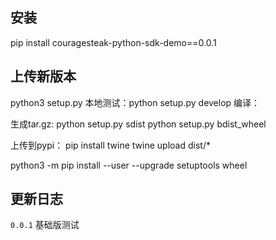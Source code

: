 ## 安装

pip install couragesteak-python-sdk-demo==0.0.1

## 上传新版本

python3 setup.py
本地测试：python setup.py develop
编译：

生成tar.gz: python setup.py sdist
python setup.py bdist_wheel

上传到pypi：
pip install twine
twine upload dist/*


python3 -m pip install --user --upgrade setuptools wheel



## 更新日志

`0.0.1` 基础版测试

